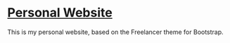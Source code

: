 # [Personal Website](https://jeffleft.github.io)

This is my personal website, based on the Freelancer theme for Bootstrap.